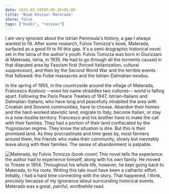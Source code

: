 ```yaml
---
date: 2021-03-19T07:05:25+01:00
title: "Book Review: Materada"
share: false
tags: ["books", "reviews"]
---
```

I am very ignorant about the Istrian Peninsula's history, a gap I always wanted
to fill. After some research, Fulvio Tomizza's book, Materada, surfaced as
a good fit to fill this gap. It's a semi-biographic historical novel set in the
Istria of the author's youth. Fulvio Tomizza was born in Giurizzani di
Materada, Istria, in 1935. He had to go through all the torments caused in that
disputed area by Fascism first (forced Italianization, cultural suppression),
and then by the Second World War and the terrible events that followed: the
Foibe massacres and the Istrian-Dalmatian exodus. 

In the spring of 1955, in the countryside around the village of Materada,
Francesco Koslovic --even his name straddles two cultures-- world is falling
apart. Following the Paris Peace Treaties of 1947, Istrian-Italians and
Dalmatian-Italians, who have long and peacefully inhabited the area with
Croatian and Slovene communities, have to choose. Abandon their homes and
the hard-worked atavistic land, migrate to Italy, become Italian, or stay in
a now-hostile territory. Francesco and his brother have to make the call with
their families. They had a portion of their land confiscated by the Yugoslavian
regime. They know the situation is dire. But this is their promised land.  As
they procrastinate and time goes by, most farmers around them, the friends who
make their community, slowly but inevitably leave along with their families.
The sense of abandonment is palpable.

![Materada, by Fulvio Tomizza (book cover)](/images/materada.jpg#right)
This novel tells the experience the author had to experience himself, along
with his own family. He moved to Trieste in 1954. Throughout his whole life,
however, he kept going back to Materada, to his roots. Writing this tale must
have been a cathartic effort. Initially, I had a hard time connecting with the
story. That happened, I think, *precisely* because of my ignorance about
surrounding historical events. Materada was a great, painful, worthwhile read.

